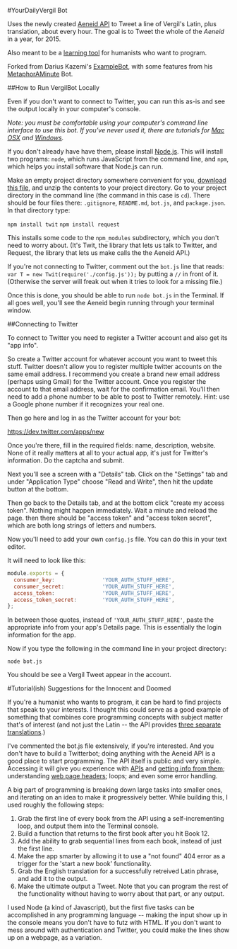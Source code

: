 #YourDailyVergil Bot

Uses the newly created [Aeneid API](http://aeneid.eu/api/)
to Tweet a line of Vergil's Latin, plus translation, about every hour.
The goal is to Tweet the whole of the _Aeneid_ in a year, for 2015.

Also meant to be a [learning tool](https://github.com/risatrix/yourdailyvergil#tutorialish-suggestions-for-the-innocent-and-doomed)
for humanists who want to program.

Forked from Darius Kazemi's [ExampleBot](https://github.com/dariusk/examplebot),
with some features from his [MetaphorAMinute](https://github.com/dariusk/metaphor-a-minute) Bot.

##How to Run VergilBot Locally

Even if you don't want to connect to Twitter, you can run this as-is and see the output
locally in your computer's console.

_Note: you must be comfortable using your computer's command line interface to use this bot.
If you've never used it, there are tutorials for [Mac OSX](http://blog.teamtreehouse.com/introduction-to-the-mac-os-x-command-line)
and [Windows](http://www.bleepingcomputer.com/tutorials/windows-command-prompt-introduction/)._

If you don't already have have them, please install [Node.js](http://nodejs.org/).
This will install two programs: `node`, which runs JavaScript from the command line,
and `npm`, which helps you install software that Node.js can run.

Make an empty project directory somewhere convenient for you,
[download this file](https://github.com/risatrix/yourdailyvergil/archive/master.zip),
and unzip the contents to your project directory. Go to your project directory in the command line
(the command in this case is `cd`). There should be four files there: `.gitignore`, `README.md`, `bot.js`, and `package.json`.
In that directory type:

`npm install twit`
`npm install request`

This installs some code to the `npm_modules` subdirectory, which you don't need to worry about.
(It's Twit, the library that lets us talk to Twitter, and Request, the library that lets us make
calls the the Aeneid API.)

If you're not connecting to Twitter, comment out the `bot.js` line that reads:
`var T = new Twit(require('./config.js'));` by putting a `//` in front of it.
(Otherwise the server will freak out when it tries to look for a missing file.)

Once this is done, you should be able to run `node bot.js` in the Terminal.
If all goes well, you'll see the Aeneid begin running through your terminal window.

##Connecting to Twitter

To connect to Twitter you need to register a Twitter account and also get its "app info".

So create a Twitter account for whatever account you want to tweet this stuff. Twitter doesn't allow you to register multiple twitter accounts on the same email address. I recommend you create a brand new email address (perhaps using Gmail) for the Twitter account. Once you register the account to that email address, wait for the confirmation email.
You'll then need to add a phone number to be able to post to Twitter remotely. Hint: use a
Google phone number if it recognizes your real one.

Then go here and log in as the Twitter account for your bot:

https://dev.twitter.com/apps/new

Once you're there, fill in the required fields: name, description, website. None of it really matters at all to your actual app, it's just for Twitter's information. Do the captcha and submit.

Next you'll see a screen with a "Details" tab. Click on the "Settings" tab and under "Application Type" choose "Read and Write", then hit the update button at the bottom.

Then go back to the Details tab, and at the bottom click "create my access token". Nothing might happen immediately. Wait a minute and reload the page. then there should be "access token" and "access token secret", which are both long strings of letters and numbers.

Now you'll need to add your own `config.js` file. You can do this in your text editor.

It will need to look like this:

```javascript
module.exports = {
  consumer_key:               'YOUR_AUTH_STUFF_HERE',
  consumer_secret:            'YOUR_AUTH_STUFF_HERE',
  access_token:               'YOUR_AUTH_STUFF_HERE',
  access_token_secret:        'YOUR_AUTH_STUFF_HERE',
};
```


In between those quotes, instead of `'YOUR_AUTH_STUFF_HERE'`, paste the appropriate info from your app's Details page. This is essentially the login information for the app.

Now if you type the following in the command line in your project directory:

`node bot.js`

You should be see a Vergil Tweet appear in the account.

#Tutorial(ish) Suggestions for the Innocent and Doomed

If you're a humanist who wants to program, it can be hard to find projects
that speak to your interests. I thought this could serve as a good example
of something that combines core programming concepts with subject matter that's
of interest (and not just the Latin -- the API provides [three separate translations](http://api.aeneid.eu/versions).)

I've commented the bot.js file extensively, if you're interested.
And you don't have to build a Twitterbot; doing anything with the Aeneid API
is a good place to start programming. The API itself is public and very simple.
Accessing it will give you experience with [APIs](http://skillcrush.com/2012/07/04/api-2/)
 and [getting info from them](http://www.smashingmagazine.com/2012/02/09/beginners-guide-jquery-based-json-api-clients/);
 understanding [web page headers](http://code.tutsplus.com/tutorials/http-headers-for-dummies--net-8039);
loops; and even some error handling.

A big part of programming is breaking down large tasks into smaller ones,
and iterating on an idea to make it progressively better. While building this,
I used roughly the following steps:

1. Grab the first line of every book from the API using a self-incrementing loop,
and output them into the Terminal console.
2. Build a function that returns to the first book after you hit Book 12.
3. Add the ability to grab sequential lines from each book, instead of just the first line.
4. Make the app smarter by allowing it to use a "not found" 404 error
as a trigger for the 'start a new book' functionality.
5. Grab the English translation for a successfully retreived Latin phrase,
and add it to the output.
6. Make the ultimate output a Tweet. Note that you can program the rest
of the functionality without having to worry about that part, or any output.

I used Node (a kind of Javascript), but the first five tasks can be accomplished
in any programming language -- making the input show up in the console means you don't have to futz with HTML.
If you don't want to mess around with authentication and Twitter, you could make
the lines show up on a webpage, as a variation.
